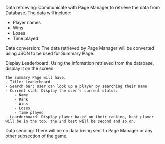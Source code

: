 
Data retrieving: Communicate with Page Manager to retrieve the data from Database. The data will include:
- Player names
- Wins
- Loses
- Time played

Data conversion: The data retrieved by Page Manager will be converted using JSON to be used for Summary Page.

Display Leaderboard: Using the infomation retrieved from the database, display it on the screen:

    The Summary Page will have:
    - Title: Leaderboard
    - Search bar: User can look up a player by searching their name
    - Current stat: Display the user's current status:
        - Name
        - Rank
        - Wins
        - Loses
        - Time played
    - Learderboard: Display player based on their ranking, best player will be in the top, the 2nd best will be second and so on.

Data sending: There will be no data being sent to Page Manager or any other subsection of the game.